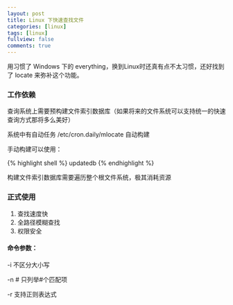 ```yaml
---
layout: post
title: Linux 下快速查找文件
categories: [linux]
tags: [linux]
fullview: false
comments: true
---
```


用习惯了 Windows 下的 everything，换到Linux时还真有点不太习惯，还好找到了 locate 来弥补这个功能。

### 工作依赖

查询系统上需要预构建文件索引数据库（如果将来的文件系统可以支持统一的快速查询方式那将多么美好）

系统中有自动任务 /etc/cron.daily/mlocate 自动构建

手动构建可以使用：

{% highlight shell %}
updatedb
{% endhighlight %}

构建文件索引数据库需要遍历整个根文件系统，极其消耗资源


### 正式使用

1. 查找速度快
1. 全路径模糊查找
1. 权限安全

#### 命令参数：

-i   不区分大小写

-n # 只列举#个匹配项

-r   支持正则表达式
